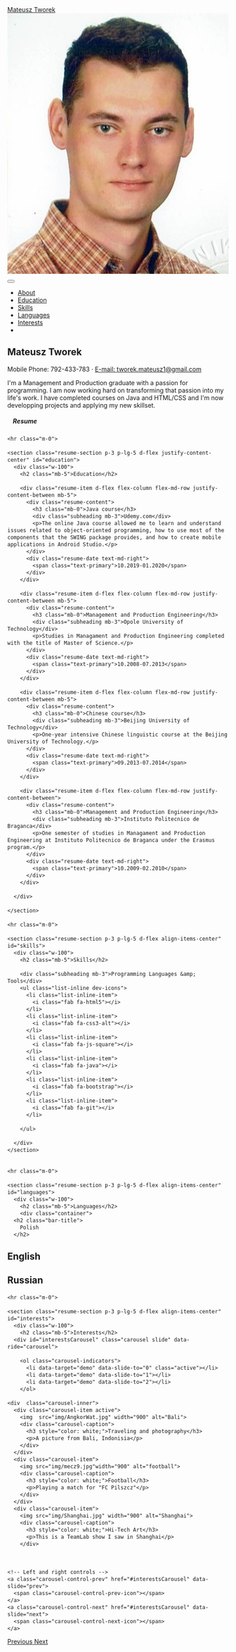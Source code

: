 <!DOCTYPE html>
<html lang="en">

<head>

  <meta charset="utf-8">
  <meta name="viewport" content="width=device-width, initial-scale=1, shrink-to-fit=no">
  <meta name="description" content="">
  <meta name="author" content="">

  <title>Resume with Bootstrap</title>

  <!-- Bootstrap core CSS -->
  <link href="vendor/bootstrap/css/bootstrap.min.css" rel="stylesheet">

  <!-- Custom fonts for this template -->
  <link href="https://fonts.googleapis.com/css?family=Saira+Extra+Condensed:500,700" rel="stylesheet">
  <link href="https://fonts.googleapis.com/css?family=Muli:400,400i,800,800i" rel="stylesheet">
  <link href="vendor/fontawesome-free/css/all.min.css" rel="stylesheet">

  <!-- Custom styles for this template -->
  <link href="css/resume.min.css" rel="stylesheet">

</head>

<body id="page-top">
  <nav class="navbar navbar-expand-lg navbar-dark bg-primary fixed-top" id="sideNav">
    <a class="navbar-brand js-scroll-trigger" href="#page-top">
      <span class="d-block d-lg-none">Mateusz Tworek</span>
      <span class="d-none d-lg-block">
        <img class="img-fluid img-profile rounded-circle mx-auto mb-2" src="img/copy.jpg" alt="">
      </span>
    </a>
    <button class="navbar-toggler" type="button" data-toggle="collapse" data-target="#navbarSupportedContent" aria-controls="navbarSupportedContent" aria-expanded="false" aria-label="Toggle navigation">
      <span class="navbar-toggler-icon"></span>
    </button>
    <div class="collapse navbar-collapse" id="navbarSupportedContent">
      <ul class="navbar-nav">
        <li class="nav-item">
          <a class="nav-link js-scroll-trigger" href="#about">About</a>
        </li>
        <li class="nav-item">
          <a class="nav-link js-scroll-trigger" href="#education">Education</a>
        </li>
        <li class="nav-item">
          <a class="nav-link js-scroll-trigger" href="#skills">Skills</a>
        </li>
        <li class="nav-item">
          <a class="nav-link js-scroll-trigger" href="#languages">Languages</a>
        </li>
        <li class="nav-item">
          <a class="nav-link js-scroll-trigger" href="#interests">Interests</a>
        </li>
        <li class="nav-item">
          <div class="social-icons">
            <a href="https://www.linkedin.com/in/mateusz-tworek-ba3660a3/" target="blank">
              <i class="fab fa-linkedin-in"></i>
            </a>
            <a href="https://github.com/Mattwo" target="blank">
              <i class="fab fa-github"></i>
            </a>
            <a href="https://www.facebook.com/mateusz.tworek" target="blank">
              <i class="fab fa-facebook-f"></i>
            </a>
          </div>
        </li>
      </ul>
    </div>
  </nav>

  <div class="container-fluid p-0">
    <section class="resume-section p-3 p-lg-5 d-flex align-items-center" id="about">
      <div class="w-100">
        <h1 class="mb-0">Mateusz
          <span class="text-primary">Tworek</span>
        </h1>
        <div class="subheading mb-5">Mobile Phone: 792-433-783 ·
          <a href="mailto:tworek.mateusz1@gmmail.com">E-mail: tworek.mateusz1@gmail.com</a>
        </div>
        <p class="lead mb-5">I'm a Management and Production graduate with a passion for programming. I am now working hard on transforming that passion into my life's work. I have completed courses on Java and HTML/CSS and I'm now developping projects and applying my new skillset.</p>
        <div class="myResume">
          <a href="Mateusz Tworek_Resume.pdf" target="blank">
            <i class="fas fa-file"></i>
          </a>
        </div>
        <h5 style="margin-left: 0.9em;">Resume</h5>
      </div>
    </section>

    <hr class="m-0">

    <section class="resume-section p-3 p-lg-5 d-flex justify-content-center" id="education">
      <div class="w-100">
        <h2 class="mb-5">Education</h2>

        <div class="resume-item d-flex flex-column flex-md-row justify-content-between mb-5">
          <div class="resume-content">
            <h3 class="mb-0">Java course</h3>
            <div class="subheading mb-3">Udemy.com</div>
            <p>The online Java course allowed me to learn and understand issues related to object-oriented programming, how to use most of the components that the SWING package provides, and how to create mobile applications in Android Studio.</p>
          </div>
          <div class="resume-date text-md-right">
            <span class="text-primary">10.2019-01.2020</span>
          </div>
        </div>

        <div class="resume-item d-flex flex-column flex-md-row justify-content-between mb-5">
          <div class="resume-content">
            <h3 class="mb-0">Management and Production Engineering</h3>
            <div class="subheading mb-3">Opole University of Technology</div>
            <p>Studies in Managament and Production Engineering completed with the title of Master of Science.</p>
          </div>
          <div class="resume-date text-md-right">
            <span class="text-primary">10.2008-07.2013</span>
          </div>
        </div>

        <div class="resume-item d-flex flex-column flex-md-row justify-content-between mb-5">
          <div class="resume-content">
            <h3 class="mb-0">Chinese course</h3>
            <div class="subheading mb-3">Beijing University of Technology</div>
            <p>One-year intensive Chinese linguistic course at the Beijing University of Technology.</p>
          </div>
          <div class="resume-date text-md-right">
            <span class="text-primary">09.2013-07.2014</span>
          </div>
        </div>

        <div class="resume-item d-flex flex-column flex-md-row justify-content-between">
          <div class="resume-content">
            <h3 class="mb-0">Management and Production Engineering</h3>
            <div class="subheading mb-3">Instituto Politecnico de Braganca</div>
            <p>One semester of studies in Managament and Production Engineering at Instituto Politecnico de Braganca under the Erasmus program.</p>
          </div>
          <div class="resume-date text-md-right">
            <span class="text-primary">10.2009-02.2010</span>
          </div>
        </div>

      </div>

    </section>

    <hr class="m-0">

    <section class="resume-section p-3 p-lg-5 d-flex align-items-center" id="skills">
      <div class="w-100">
        <h2 class="mb-5">Skills</h2>

        <div class="subheading mb-3">Programming Languages &amp; Tools</div>
        <ul class="list-inline dev-icons">
          <li class="list-inline-item">
            <i class="fab fa-html5"></i>
          </li>
          <li class="list-inline-item">
            <i class="fab fa-css3-alt"></i>
          </li>
          <li class="list-inline-item">
            <i class="fab fa-js-square"></i>
          </li>
          <li class="list-inline-item">
            <i class="fab fa-java"></i>
          </li>
          <li class="list-inline-item">
            <i class="fab fa-bootstrap"></i>
          </li>
          <li class="list-inline-item">
            <i class="fab fa-git"></i>
          </li>
        
        </ul>

      </div>
    </section>


    <hr class="m-0">

    <section class="resume-section p-3 p-lg-5 d-flex align-items-center" id="languages">
      <div class="w-100">
        <h2 class="mb-5">Languages</h2>
        <div class="container">
      <h2 class="bar-title">
        Polish
      </h2>
  <div class="bar">
    <div class="bar-inner" data-percent="100%"></div>
  </div>
  <h2 class="bar-title">
    English
  </h2>
<div class="bar">
<div class="bar-inner bar-80" data-percent="80%"></div>
</div>
<h2 class="bar-title">
  Russian
</h2>
<div class="bar">
<div class="bar-inner bar-30" data-percent="30%"></div>
</div>
      </div>
    </section>

   

    <hr class="m-0">

    <section class="resume-section p-3 p-lg-5 d-flex align-items-center" id="interests">
      <div class="w-100">
        <h2 class="mb-5">Interests</h2>
      <div id="interestsCarousel" class="carousel slide" data-ride="carousel">

        <ol class="carousel-indicators">
          <li data-target="demo" data-slide-to="0" class="active"></li>
          <li data-target="demo" data-slide-to="1"></li>
          <li data-target="demo" data-slide-to="2"></li>
        </ol>
    
    <div  class="carousel-inner">
      <div class="carousel-item active">
        <img  src="img/AngkorWat.jpg" width="900" alt="Bali">
        <div class="carousel-caption">
          <h3 style="color: white;">Traveling and photography</h3>
          <p>A picture from Bali, Indonisia</p>
        </div>
      </div>
      <div class="carousel-item">
        <img src="img/mecz9.jpg"width="900" alt="football">
        <div class="carousel-caption">
          <h3 style="color: white;">Football</h3>
          <p>Playing a match for "FC Pilszcz"</p>
        </div>
      </div>
      <div class="carousel-item">
        <img src="img/Shanghai.jpg" width="900" alt="Shanghai">
        <div class="carousel-caption">
          <h3 style="color: white;">Hi-Tech Art</h3>
          <p>This is a TeamLab show I saw in Shanghai</p>
        </div>
      
    
  
    <!-- Left and right controls -->
    <a class="carousel-control-prev" href="#interestsCarousel" data-slide="prev">
      <span class="carousel-control-prev-icon"></span>
    </a>
    <a class="carousel-control-next" href="#interestsCarousel" data-slide="next">
      <span class="carousel-control-next-icon"></span>
    </a>
   
  </div>
              <a class="carousel-control-prev" href="#interestsCarousel" role="button" data-slide="prev">
                  <span class="carousel-control-prev-icon" aria-hidden="true"></span>
                  <span class="sr-only">Previous</span>
              </a>
              <a class="carousel-control-next" href="#interestsCarousel" role="button" data-slide="next">
                  <span class="carousel-control-next-icon" aria-hidden="true"></span>
                  <span class="sr-only">Next</span>
              </a>
            </div> 
           </div> 
          </div>
    </section>

    

    
    
  </div>
 
  <!-- Bootstrap core JavaScript -->
  <script src="vendor/jquery/jquery.min.js"></script>
  <script src="vendor/bootstrap/js/bootstrap.bundle.min.js"></script>

  <!-- Plugin JavaScript -->
  <script src="vendor/jquery-easing/jquery.easing.min.js"></script>

  <!-- Custom scripts for this template -->
  <script src="js/resume.min.js"></script>

</body>

</html>

